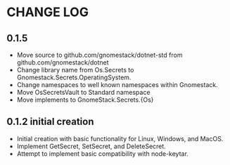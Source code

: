 # CHANGE LOG

## 0.1.5

- Move source to github.com/gnomestack/dotnet-std from github.com/gnomestack/dotnet
- Change library name from Os.Secrets to Gnomestack.Secrets.OperatingSystem.
- Change namespaces to well known namespaces within Gnomestack.
- Move OsSecretsVault to Standard namespace
- Move implements to GnomeStack.Secrets.{Os}

## 0.1.2 initial creation

- Initial creation with basic functionality for Linux, Windows, and MacOS.
- Implement GetSecret, SetSecret, and DeleteSecret.
- Attempt to implement basic compatibility with node-keytar.
